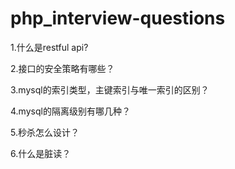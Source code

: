 # php_interview-questions
1.什么是restful api?

2.接口的安全策略有哪些？

3.mysql的索引类型，主键索引与唯一索引的区别？

4.mysql的隔离级别有哪几种？

5.秒杀怎么设计？

6.什么是脏读？
